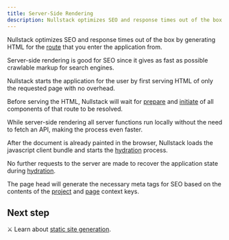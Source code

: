 ```yaml
---
title: Server-Side Rendering
description: Nullstack optimizes SEO and response times out of the box by generating HTML for the route that you enter the application from
---
```


Nullstack optimizes SEO and response times out of the box by generating HTML for the [route](/routes-and-params) that you enter the application from.

Server-side rendering is good for SEO since it gives as fast as possible crawlable markup for search engines.

Nullstack starts the application for the user by first serving HTML of only the requested page with no overhead.

Before serving the HTML, Nullstack will wait for [prepare](/full-stack-lifecycle) and [initiate](/full-stack-lifecycle) of all components of that route to be resolved.

While server-side rendering all server functions run locally without the need to fetch an API, making the process even faster.

After the document is already painted in the browser, Nullstack loads the javascript client bundle and starts the [hydration](/full-stack-lifecycle) process. 

No further requests to the server are made to recover the application state during [hydration](/full-stack-lifecycle).

The page head will generate the necessary meta tags for SEO based on the contents of the [project](/context-project) and [page](/context-page) context keys.

## Next step

⚔ Learn about [static site generation](/static-site-generation).